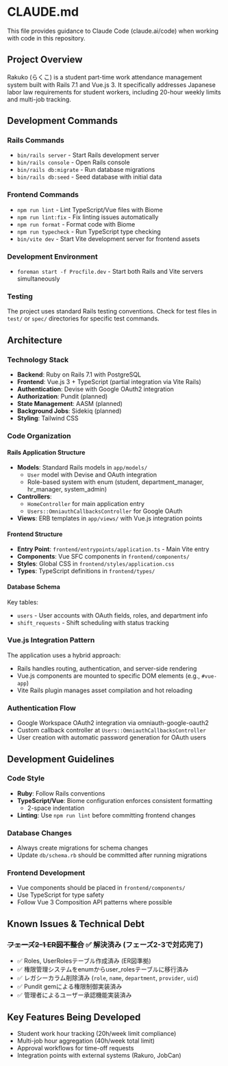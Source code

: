 # CLAUDE.md

This file provides guidance to Claude Code (claude.ai/code) when working with code in this repository.

## Project Overview

Rakuko (らくこ) is a student part-time work attendance management system built with Rails 7.1 and Vue.js 3. It specifically addresses Japanese labor law requirements for student workers, including 20-hour weekly limits and multi-job tracking.

## Development Commands

### Rails Commands
- `bin/rails server` - Start Rails development server
- `bin/rails console` - Open Rails console
- `bin/rails db:migrate` - Run database migrations
- `bin/rails db:seed` - Seed database with initial data

### Frontend Commands
- `npm run lint` - Lint TypeScript/Vue files with Biome
- `npm run lint:fix` - Fix linting issues automatically
- `npm run format` - Format code with Biome
- `npm run typecheck` - Run TypeScript type checking
- `bin/vite dev` - Start Vite development server for frontend assets

### Development Environment
- `foreman start -f Procfile.dev` - Start both Rails and Vite servers simultaneously

### Testing
The project uses standard Rails testing conventions. Check for test files in `test/` or `spec/` directories for specific test commands.

## Architecture

### Technology Stack
- **Backend**: Ruby on Rails 7.1 with PostgreSQL
- **Frontend**: Vue.js 3 + TypeScript (partial integration via Vite Rails)
- **Authentication**: Devise with Google OAuth2 integration
- **Authorization**: Pundit (planned)
- **State Management**: AASM (planned)
- **Background Jobs**: Sidekiq (planned)
- **Styling**: Tailwind CSS

### Code Organization

#### Rails Application Structure
- **Models**: Standard Rails models in `app/models/`
  - `User` model with Devise and OAuth integration
  - Role-based system with enum (student, department_manager, hr_manager, system_admin)
- **Controllers**:
  - `HomeController` for main application entry
  - `Users::OmniauthCallbacksController` for Google OAuth
- **Views**: ERB templates in `app/views/` with Vue.js integration points

#### Frontend Structure
- **Entry Point**: `frontend/entrypoints/application.ts` - Main Vite entry
- **Components**: Vue SFC components in `frontend/components/`
- **Styles**: Global CSS in `frontend/styles/application.css`
- **Types**: TypeScript definitions in `frontend/types/`

#### Database Schema
Key tables:
- `users` - User accounts with OAuth fields, roles, and department info
- `shift_requests` - Shift scheduling with status tracking

### Vue.js Integration Pattern
The application uses a hybrid approach:
- Rails handles routing, authentication, and server-side rendering
- Vue.js components are mounted to specific DOM elements (e.g., `#vue-app`)
- Vite Rails plugin manages asset compilation and hot reloading

### Authentication Flow
- Google Workspace OAuth2 integration via omniauth-google-oauth2
- Custom callback controller at `Users::OmniauthCallbacksController`
- User creation with automatic password generation for OAuth users

## Development Guidelines

### Code Style
- **Ruby**: Follow Rails conventions
- **TypeScript/Vue**: Biome configuration enforces consistent formatting
  - 2-space indentation
- **Linting**: Use `npm run lint` before committing frontend changes

### Database Changes
- Always create migrations for schema changes
- Update `db/schema.rb` should be committed after running migrations

### Frontend Development
- Vue components should be placed in `frontend/components/`
- Use TypeScript for type safety
- Follow Vue 3 Composition API patterns where possible

## Known Issues & Technical Debt

### ~~フェーズ2-1 ER図不整合~~ ✅ 解決済み (フェーズ2-3で対応完了)
- ✅ Roles, UserRolesテーブル作成済み (ER図準拠)
- ✅ 権限管理システムをenumからuser_rolesテーブルに移行済み
- ✅ レガシーカラム削除済み (`role`, `name`, `department`, `provider`, `uid`)
- ✅ Pundit gemによる権限制御実装済み
- ✅ 管理者によるユーザー承認機能実装済み

## Key Features Being Developed
- Student work hour tracking (20h/week limit compliance)
- Multi-job hour aggregation (40h/week total limit)
- Approval workflows for time-off requests
- Integration points with external systems (Rakuro, JobCan)
